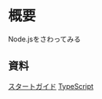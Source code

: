 # 概要
Node.jsをさわってみる

## 資料
[スタートガイド](https://nodejs.org/en/docs/guides/getting-started-guide/)
[TypeScript](https://www.typescriptlang.org/samples/index.html)